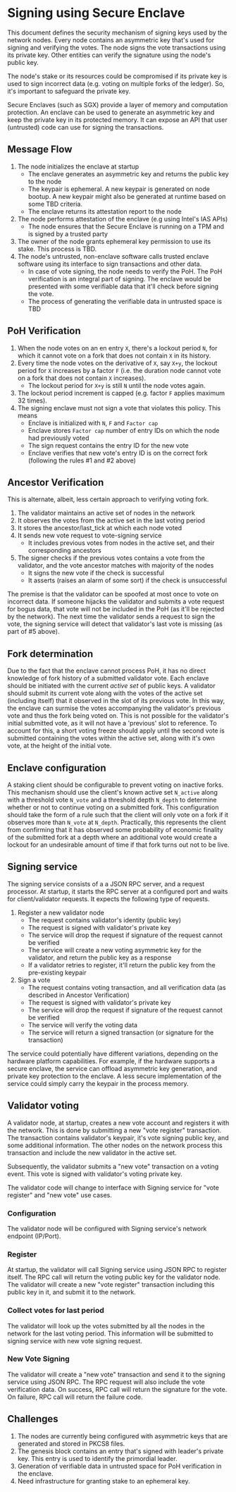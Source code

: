 # Signing using Secure Enclave

This document defines the security mechanism of signing keys used by the
network nodes. Every node contains an asymmetric key that's used for signing
and verifying the votes. The node signs the vote transactions using its private
key. Other entities can verify the signature using the node's public key.

The node's stake or its resources could be compromised if its private key is
used to sign incorrect data (e.g. voting on multiple forks of the ledger). So,
it's important to safeguard the private key.

Secure Enclaves (such as SGX) provide a layer of memory and computation
protection. An enclave can be used to generate an asymmetric key and keep the
private key in its protected memory. It can expose an API that user (untrusted)
code can use for signing the transactions.

## Message Flow

1. The node initializes the enclave at startup
    * The enclave generates an asymmetric key and returns the public key to the
      node
    * The keypair is ephemeral. A new keypair is generated on node bootup. A
      new keypair might also be generated at runtime based on some TBD
      criteria.
    * The enclave returns its attestation report to the node
2. The node performs attestation of the enclave (e.g using Intel's IAS APIs)
    * The node ensures that the Secure Enclave is running on a TPM and is
      signed by a trusted party
3. The owner of the node grants ephemeral key permission to use its stake. This
   process is TBD.
4. The node's untrusted, non-enclave software calls trusted enclave software
   using its interface to sign transactions and other data.
    * In case of vote signing, the node needs to verify the PoH. The PoH
     verification is an integral part of signing. The enclave would be
     presented with some verifiable data that it'll check before signing the vote.
    * The process of generating the verifiable data in untrusted space is TBD

## PoH Verification

1. When the node votes on an en entry `X`, there's a lockout period `N`, for
which it cannot vote on a fork that does not contain `X` in its history.
2. Every time the node votes on the derivative of `X`, say `X+y`, the lockout
period for `X` increases by a factor `F` (i.e. the duration node cannot vote on
a fork that does not contain `X` increases).
    * The lockout period for `X+y` is still `N` until the node votes again.
3. The lockout period increment is capped (e.g. factor `F` applies maximum 32
times).
4. The signing enclave must not sign a vote that violates this policy. This
means
    * Enclave is initialized with `N`, `F` and `Factor cap`
    * Enclave stores `Factor cap` number of entry IDs on which the node had
      previously voted
    * The sign request contains the entry ID for the new vote
    * Enclave verifies that new vote's entry ID is on the correct fork
      (following the rules #1 and #2 above)

## Ancestor Verification

This is alternate, albeit, less certain approach to verifying voting fork.
1. The validator maintains an active set of nodes in the network
2. It observes the votes from the active set in the last voting period
3. It stores the ancestor/last_tick at which each node voted
4. It sends new vote request to vote-signing service
    * It includes previous votes from nodes in the active set, and their
      corresponding ancestors
5. The signer checks if the previous votes contains a vote from the validator,
and the vote ancestor matches with majority of the nodes
    * It signs the new vote if the check is successful
    * It asserts (raises an alarm of some sort) if the check is unsuccessful

The premise is that the validator can be spoofed at most once to vote on
incorrect data. If someone hijacks the validator and submits a vote request for
bogus data, that vote will not be included in the PoH (as it'll be rejected by
the network). The next time the validator sends a request to sign the vote, the
signing service will detect that validator's last vote is missing (as part of
#5 above).

## Fork determination

Due to the fact that the enclave cannot process PoH, it has no direct knowledge
of fork history of a submitted validator vote. Each enclave should be initiated
with the current *active set* of public keys. A validator should submit its
current vote along with the votes of the active set (including itself) that it
observed in the slot of its previous vote. In this way, the enclave can surmise
the votes accompanying the validator's previous vote and thus the fork being
voted on. This is not possible for the validator's initial submitted vote, as
it will not have a 'previous' slot to reference. To account for this, a short
voting freeze should apply until the second vote is submitted containing the
votes within the active set, along with it's own vote, at the height of the
initial vote.

## Enclave configuration

A staking client should be configurable to prevent voting on inactive forks.
This mechanism should use the client's known active set `N_active` along with a
threshold vote `N_vote` and a threshold depth `N_depth` to determine whether or
not to continue voting on a submitted fork. This configuration should take the
form of a rule such that the client will only vote on a fork if it observes
more than `N_vote` at `N_depth`. Practically, this represents the client from
confirming that it has observed some probability of economic finality of the
submitted fork at a depth where an additional vote would create a lockout for
an undesirable amount of time if that fork turns out not to be live.

## Signing service

The signing service consists of a a JSON RPC server, and a request processor.
At startup, it starts the RPC server at a configured port and waits for
client/validator requests. It expects the following type of requests.
1. Register a new validator node
    * The request contains validator's identity (public key)
    * The request is signed with validator's private key
    * The service will drop the request if signature of the request cannot be
      verified
    * The service will create a new voting asymmetric key for the validator,
      and return the public key as a response
    * If a validator retries to register, it'll return the public key from the
      pre-existing keypair
2. Sign a vote
    * The request contains voting transaction, and all verification data (as
      described in Ancestor Verification)
    * The request is signed with validator's private key
    * The service will drop the request if signature of the request cannot be
      verified
    * The service will verify the voting data
    * The service will return a signed transaction (or signature for the
      transaction)

The service could potentially have different variations, depending on the
hardware platform capabilities. For example, if the hardware supports a secure
enclave, the service can offload asymmetric key generation, and private key
protection to the enclave. A less secure implementation of the service could
simply carry the keypair in the process memory.

## Validator voting

A validator node, at startup, creates a new vote account and registers it with
the network. This is done by submitting a new "vote register" transaction. The
transaction contains validator's keypair, it's vote signing public key, and
some additional information. The other nodes on the network process this
transaction and include the new validator in the active set.

Subsequently, the validator submits a "new vote" transaction on a voting event.
This vote is signed with validator's voting private key.

The validator code will change to interface with Signing service for "vote
register" and "new vote" use cases.

### Configuration

The validator node will be configured with Signing service's network endpoint
(IP/Port).

### Register

At startup, the validator will call Signing service using JSON RPC to register
itself. The RPC call will return the voting public key for the validator node.
The validator will create a new "vote register" transaction including this
public key in it, and submit it to the network.

### Collect votes for last period

The validator will look up the votes submitted by all the nodes in the network
for the last voting period. This information will be submitted to signing
service with new vote signing request.

### New Vote Signing

The validator will create a "new vote" transaction and send it to the signing
service using JSON RPC. The RPC request will also include the vote verification
data. On success, RPC call will return the signature for the vote. On failure,
RPC call will return the failure code.

## Challenges

1. The nodes are currently being configured with asymmetric keys that are
   generated and stored in PKCS8 files.
2. The genesis block contains an entry that's signed with leader's private key.
   This entry is used to identify the primordial leader.
3. Generation of verifiable data in untrusted space for PoH verification in the
   enclave.
4. Need infrastructure for granting stake to an ephemeral key.
